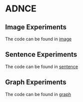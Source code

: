 # ADNCE

## Image Experiments
The code can be found in  [image](./image/README.md)

## Sentence Experiments
The code can be found in  [sentence](./sentence/README.md)

## Graph Experiments
The code can be found in  [graph](./graph/README.md)